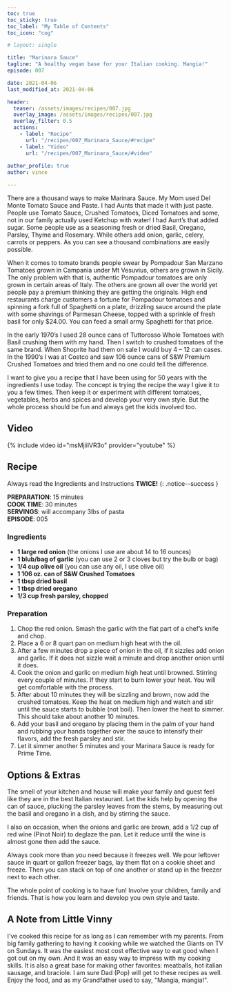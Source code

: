 ```yaml
---
toc: true
toc_sticky: true
toc_label: "My Table of Contents"
toc_icon: "cog"

# layout: single

title: "Marinara Sauce"
tagline: "A healthy vegan base for your Italian cooking. Mangia!"
episode: 007

date: 2021-04-06
last_modified_at: 2021-04-06

header:
  teaser: /assets/images/recipes/007.jpg
  overlay_image: /assets/images/recipes/007.jpg
  overlay_filter: 0.5
  actions:
    - label: "Recipe"
      url: "/recipes/007_Marinara_Sauce/#recipe"
    - label: "Video"
      url: "/recipes/007_Marinara_Sauce/#video"
 
author_profile: true
author: vince

---
```


There are a thousand ways to make Marinara Sauce. My Mom used Del Monte Tomato Sauce and Paste. I had Aunts that made it with just paste. People use Tomato Sauce, Crushed Tomatoes, Diced Tomatoes and some, not in our family actually used Ketchup with water! I had Aunt’s that added sugar. Some people use as a seasoning fresh or dried Basil, Oregano, Parsley, Thyme and Rosemary. While others add onion, garlic, celery, carrots or peppers. As you can see a thousand combinations are easily possible.

When it comes to tomato brands people swear by Pompadour San Marzano Tomatoes grown in Campania under Mt Vesuvius, others are grown in Sicily. The only problem with that is, authentic Pompadour tomatoes are only grown in certain areas of Italy. The others are grown all over the world yet people pay a premium thinking they are getting the originals. High end restaurants charge customers a fortune for Pompadour tomatoes and spinning a fork full of Spaghetti on a plate, drizzling sauce around the plate with some shavings of Parmesan Cheese, topped with a sprinkle of fresh basil for only $24.00. You can feed a small army Spaghetti for that price.

In the early 1970’s I used 28 ounce cans of Tuttorosso Whole Tomatoes with Basil crushing them with my hand. Then I switch to crushed tomatoes of the same brand. When Shoprite had them on sale I would buy 4 – 12 can cases. In the 1990’s I was at Costco and saw 106 ounce cans of S&W Premium Crushed Tomatoes and tried them and no one could tell the difference.  

I want to give you a recipe that I have been using for 50 years with the ingredients I use today. The concept is trying the recipe the way I give it to you a few times. Then keep it or experiment with different tomatoes, vegetables, herbs and spices and develop your very own style. But the whole process should be fun and always get the kids involved too.


## Video

{% include video id="msMjiilVR3o" provider="youtube" %}

## Recipe

Always read the Ingredients and Instructions **TWICE!**
{: .notice--success }

**PREPARATION**: 15 minutes<br>
**COOK TIME**: 30 minutes<br>
**SERVINGS**: will accompany 3lbs of pasta<br>
**EPISODE**: 005


### Ingredients

* **1 large red onion** (the onions I use are about 14 to 16 ounces)
* **1 blub/bag of garlic** (you can use 2 or 3 cloves but try the bulb or bag)
* **1/4 cup olive oil** (you can use any oil, I use olive oil)
* **1 106 oz. can of S&amp;W Crushed Tomatoes**
* **1 tbsp dried basil**
* **1 tbsp dried oregano**
* **1/3 cup fresh parsley, chopped**

### Preparation

1. Chop the red onion. Smash the garlic with the flat part of a chef’s knife and chop.
2. Place a 6 or 8 quart pan on medium high heat with the oil.
3. After a few minutes drop a piece of onion in the oil, if it sizzles add onion and garlic. If it does not sizzle wait a minute and drop another onion until it does.
4. Cook the onion and garlic on medium high heat until browned. Stirring every couple of minutes. If they start to burn lower your heat. You will get comfortable with the process.
5. After about 10 minutes they will be sizzling and brown, now add the crushed tomatoes. Keep the heat on medium high and watch and stir until the sauce starts to bubble (not boil). Then lower the heat to simmer. This should take about another 10 minutes.
6. Add your basil and oregano by placing them in the palm of your hand and rubbing your hands together over the sauce to intensify their flavors, add the fresh parsley and stir.
7. Let it simmer another 5 minutes and your Marinara Sauce is ready for Prime Time.

## Options & Extras

The smell of your kitchen and house will make your family and guest feel like they are in the best Italian restaurant. Let the kids help by opening the can of sauce, plucking the parsley leaves from the stems, by measuring out the basil and oregano in a dish, and by stirring the sauce.

I also on occasion, when the onions and garlic are brown, add a 1/2 cup of red wine (Pinot Noir) to deglaze the pan. Let it reduce until the wine is almost gone then add the sauce.

Always cook more than you need because it freezes well. We pour leftover sauce in quart or gallon freezer bags, lay them flat on a cookie sheet and freeze. Then you can stack on top of one another or stand up in the freezer next to each other.

The whole point of cooking is to have fun! Involve your children, family and friends. That is how you learn and develop you own style and taste.

## A Note from Little Vinny

I've cooked this recipe for as long as I can remember with my parents. From big family gathering to having it cooking while we watched the Giants on TV on Sundays. It was the easiest most cost effective way to eat good when I got out on my own. And it was an easy way to impress with my cooking skills. It is also a great base for making other favorites: meatballs, hot italian sausage, and braciole. I am sure Dad (Pop) will get to these recipes as well. Enjoy the food, and as my Grandfather used to say, "Mangia, mangia!".
